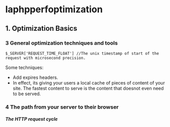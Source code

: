 # laphpperfoptimization

## 1. Optimization Basics
### 3 General optimization techniques and tools
```
$_SERVER['REQUEST_TIME_FLOAT'] //The unix timestamp of start of the request with microsecond precision.
```

Some techniques:
- Add expires headers.
- In effect, its giving your users a local cache of pieces of content of your site.
The fastest content to serve is the content that doesnot even need to be served.


### 4 The path from your server to their browser

##### The HTTP request cycle
